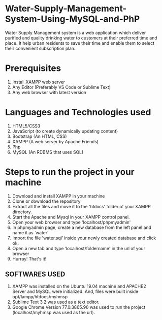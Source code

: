 # Water-Supply-Management-System-Using-MySQL-and-PhP
Water Supply Management system is a web application which deliver purified and quality drinking water to customers at their preferred time and place. It help urban residents to save their time and enable them to select their convenient subscription plan.

# Prerequisites
1. Install XAMPP web server
2. Any Editor (Preferably VS Code or Sublime Text)
3. Any web browser with latest version

# Languages and Technologies used
1. HTML5/CSS3
2. JavaScript (to create dynamically updating content)
3. Bootstrap (An HTML, CSS)
4. XAMPP (A web server by Apache Friends)
5. Php
6. MySQL (An RDBMS that uses SQL)

# Steps to run the project in your machine
1. Download and install XAMPP in your machine
2. Clone or download the repository
3. Extract all the files and move it to the 'htdocs' folder of your XAMPP directory.
4. Start the Apache and Mysql in your XAMPP control panel.
5. Open your web browser and type 'localhost/phpmyadmin'
6. In phpmyadmin page, create a new database from the left panel and name it as 'water'
7. Import the file 'water.sql' inside your newly created database and click ok.
8. Open a new tab and type 'localhost/foldername' in the url of your browser
9. Hurray! That's it!

## SOFTWARES USED
1. XAMPP was installed on the Ubuntu 19.04 machine and APACHE2 Server and MySQL were initialized. And, files were built inside opt/lampp/htdocs/myhmsp
2. Sublime Text 3.2 was used as a text editor.
3. Google Chrome Version 77.0.3865.90 was used to run the project (localhost/myhmsp was used as the url).
